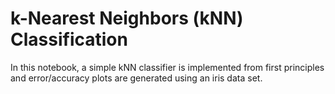 # k-Nearest Neighbors (kNN) Classification

In this notebook, a simple kNN classifier is implemented from first principles and error/accuracy plots are generated using an iris data set.
